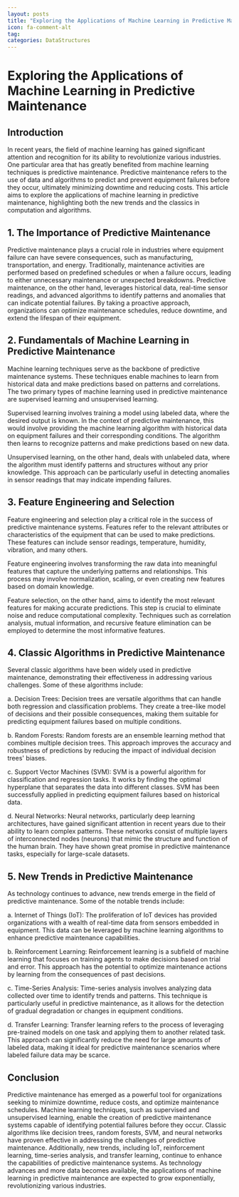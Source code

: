 ```yaml
---
layout: posts
title: "Exploring the Applications of Machine Learning in Predictive Maintenance"
icon: fa-comment-alt
tag:      
categories: DataStructures
---
```



# Exploring the Applications of Machine Learning in Predictive Maintenance

## Introduction

In recent years, the field of machine learning has gained significant attention and recognition for its ability to revolutionize various industries. One particular area that has greatly benefited from machine learning techniques is predictive maintenance. Predictive maintenance refers to the use of data and algorithms to predict and prevent equipment failures before they occur, ultimately minimizing downtime and reducing costs. This article aims to explore the applications of machine learning in predictive maintenance, highlighting both the new trends and the classics in computation and algorithms.

## 1. The Importance of Predictive Maintenance

Predictive maintenance plays a crucial role in industries where equipment failure can have severe consequences, such as manufacturing, transportation, and energy. Traditionally, maintenance activities are performed based on predefined schedules or when a failure occurs, leading to either unnecessary maintenance or unexpected breakdowns. Predictive maintenance, on the other hand, leverages historical data, real-time sensor readings, and advanced algorithms to identify patterns and anomalies that can indicate potential failures. By taking a proactive approach, organizations can optimize maintenance schedules, reduce downtime, and extend the lifespan of their equipment.

## 2. Fundamentals of Machine Learning in Predictive Maintenance

Machine learning techniques serve as the backbone of predictive maintenance systems. These techniques enable machines to learn from historical data and make predictions based on patterns and correlations. The two primary types of machine learning used in predictive maintenance are supervised learning and unsupervised learning.

Supervised learning involves training a model using labeled data, where the desired output is known. In the context of predictive maintenance, this would involve providing the machine learning algorithm with historical data on equipment failures and their corresponding conditions. The algorithm then learns to recognize patterns and make predictions based on new data.

Unsupervised learning, on the other hand, deals with unlabeled data, where the algorithm must identify patterns and structures without any prior knowledge. This approach can be particularly useful in detecting anomalies in sensor readings that may indicate impending failures.

## 3. Feature Engineering and Selection

Feature engineering and selection play a critical role in the success of predictive maintenance systems. Features refer to the relevant attributes or characteristics of the equipment that can be used to make predictions. These features can include sensor readings, temperature, humidity, vibration, and many others.

Feature engineering involves transforming the raw data into meaningful features that capture the underlying patterns and relationships. This process may involve normalization, scaling, or even creating new features based on domain knowledge.

Feature selection, on the other hand, aims to identify the most relevant features for making accurate predictions. This step is crucial to eliminate noise and reduce computational complexity. Techniques such as correlation analysis, mutual information, and recursive feature elimination can be employed to determine the most informative features.

## 4. Classic Algorithms in Predictive Maintenance

Several classic algorithms have been widely used in predictive maintenance, demonstrating their effectiveness in addressing various challenges. Some of these algorithms include:

a. Decision Trees: Decision trees are versatile algorithms that can handle both regression and classification problems. They create a tree-like model of decisions and their possible consequences, making them suitable for predicting equipment failures based on multiple conditions.

b. Random Forests: Random forests are an ensemble learning method that combines multiple decision trees. This approach improves the accuracy and robustness of predictions by reducing the impact of individual decision trees' biases.

c. Support Vector Machines (SVM): SVM is a powerful algorithm for classification and regression tasks. It works by finding the optimal hyperplane that separates the data into different classes. SVM has been successfully applied in predicting equipment failures based on historical data.

d. Neural Networks: Neural networks, particularly deep learning architectures, have gained significant attention in recent years due to their ability to learn complex patterns. These networks consist of multiple layers of interconnected nodes (neurons) that mimic the structure and function of the human brain. They have shown great promise in predictive maintenance tasks, especially for large-scale datasets.

## 5. New Trends in Predictive Maintenance

As technology continues to advance, new trends emerge in the field of predictive maintenance. Some of the notable trends include:

a. Internet of Things (IoT): The proliferation of IoT devices has provided organizations with a wealth of real-time data from sensors embedded in equipment. This data can be leveraged by machine learning algorithms to enhance predictive maintenance capabilities.

b. Reinforcement Learning: Reinforcement learning is a subfield of machine learning that focuses on training agents to make decisions based on trial and error. This approach has the potential to optimize maintenance actions by learning from the consequences of past decisions.

c. Time-Series Analysis: Time-series analysis involves analyzing data collected over time to identify trends and patterns. This technique is particularly useful in predictive maintenance, as it allows for the detection of gradual degradation or changes in equipment conditions.

d. Transfer Learning: Transfer learning refers to the process of leveraging pre-trained models on one task and applying them to another related task. This approach can significantly reduce the need for large amounts of labeled data, making it ideal for predictive maintenance scenarios where labeled failure data may be scarce.

## Conclusion

Predictive maintenance has emerged as a powerful tool for organizations seeking to minimize downtime, reduce costs, and optimize maintenance schedules. Machine learning techniques, such as supervised and unsupervised learning, enable the creation of predictive maintenance systems capable of identifying potential failures before they occur. Classic algorithms like decision trees, random forests, SVM, and neural networks have proven effective in addressing the challenges of predictive maintenance. Additionally, new trends, including IoT, reinforcement learning, time-series analysis, and transfer learning, continue to enhance the capabilities of predictive maintenance systems. As technology advances and more data becomes available, the applications of machine learning in predictive maintenance are expected to grow exponentially, revolutionizing various industries.